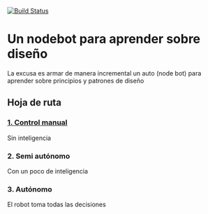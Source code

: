 [![Build Status](https://travis-ci.org/ferclaverino/nodebots-learning.svg?branch=master)](https://travis-ci.org/ferclaverino/nodebots-learning)
# Un nodebot para aprender sobre diseño

La excusa es armar de manera incremental un auto (node bot) para aprender sobre principios y patrones de diseño

## Hoja de ruta

### [1. Control manual](manual/)
Sin inteligencia

### 2. Semi autónomo
Con un poco de inteligencia

### 3. Autónomo
El robot toma todas las decisiones
